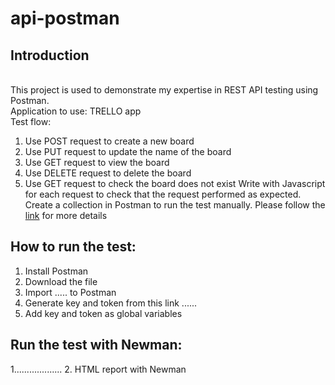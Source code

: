 # api-postman
## Introduction
<br /> This project is used to demonstrate my expertise in REST API testing using Postman.
<br /> Application to use: TRELLO app
<br /> Test flow:
1. Use POST request to create a new board
2. Use PUT request to update the name of the board
3. Use GET request to view the board
4. Use DELETE request to delete the board
5. Use GET request to check the board does not exist
Write with Javascript for each request to check that the request performed as expected.
Create a collection in Postman to run the test manually.
Please follow the [link](https://docs.google.com/spreadsheets/d/1WRHBKVxvaHdh-9NkFGlye0-qPGQdK5_DmP-fpAb5FK4/edit?usp=sharing) for more details 
## How to run the test:
1. Install Postman
2. Download the file
3. Import ..... to Postman
4. Generate key and token from this link ......
5. Add key and token as global variables
## Run the test with Newman:
1...................
2. HTML report with Newman
